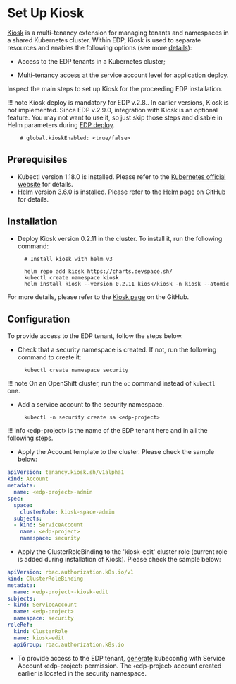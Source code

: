 # Set Up Kiosk

[Kiosk](https://github.com/loft-sh/kiosk) is a multi-tenancy extension for managing tenants and namespaces in a shared Kubernetes cluster.
Within EDP, Kiosk is used to separate resources and enables the following options (see more [details](edp-kiosk-usage.md)):

* Access to the EDP tenants in a Kubernetes cluster;

* Multi-tenancy access at the service account level for application deploy.

Inspect the main steps to set up Kiosk for the proceeding EDP installation.

!!! note
    Kiosk deploy is mandatory for EDP v.2.8.. In earlier versions, Kiosk is not implemented. Since EDP v.2.9.0, integration with Kiosk is an optional feature.
    You may not want to use it, so just skip those steps and disable in Helm parameters during [EDP deploy](./install-edp.md).

        # global.kioskEnabled: <true/false>


## Prerequisites

* Kubectl version 1.18.0 is installed. Please refer to the [Kubernetes official website](https://v1-18.docs.kubernetes.io/docs/setup/release/notes/) for details.
* [Helm](https://helm.sh) version 3.6.0 is installed. Please refer to the [Helm page](https://github.com/helm/helm/releases/tag/v3.6.0) on GitHub for details.

## Installation

* Deploy Kiosk version 0.2.11 in the cluster. To install it, run the following command:

        # Install kiosk with helm v3

        helm repo add kiosk https://charts.devspace.sh/
        kubectl create namespace kiosk
        helm install kiosk --version 0.2.11 kiosk/kiosk -n kiosk --atomic


For more details, please refer to the [Kiosk page](https://github.com/loft-sh/kiosk#1-install-kiosk) on the GitHub.

## Configuration

To provide access to the EDP tenant, follow the steps below.

* Check that a security namespace is created. If not, run the following command to create it:

        kubectl create namespace security

!!! note
    On an OpenShift cluster, run the `oc` command instead of `kubectl` one.

* Add a service account to the security namespace.

        kubectl -n security create sa <edp-project>

!!! info
    &#8249;edp-project&#8250; is the name of the EDP tenant here and in all the following steps.

* Apply the Account template to the cluster. Please check the sample below:
```yaml
apiVersion: tenancy.kiosk.sh/v1alpha1
kind: Account
metadata:
  name: <edp-project>-admin
spec:
  space:
    clusterRole: kiosk-space-admin
  subjects:
  - kind: ServiceAccount
    name: <edp-project>
    namespace: security
```

* Apply the ClusterRoleBinding to the 'kiosk-edit' cluster role (current role is added during installation of Kiosk). Please check the sample below:
```yaml
apiVersion: rbac.authorization.k8s.io/v1
kind: ClusterRoleBinding
metadata:
  name: <edp-project>-kiosk-edit
subjects:
- kind: ServiceAccount
  name: <edp-project>
  namespace: security
roleRef:
  kind: ClusterRole
  name: kiosk-edit
  apiGroup: rbac.authorization.k8s.io
```
* To provide access to the EDP tenant, [generate](https://docs.oracle.com/en-us/iaas/Content/ContEng/Tasks/contengaddingserviceaccttoken.htm) kubeconfig
with Service Account &#8249;edp-project&#8250; permission. The &#8249;edp-project&#8250; account created earlier is located in the security namespace.
